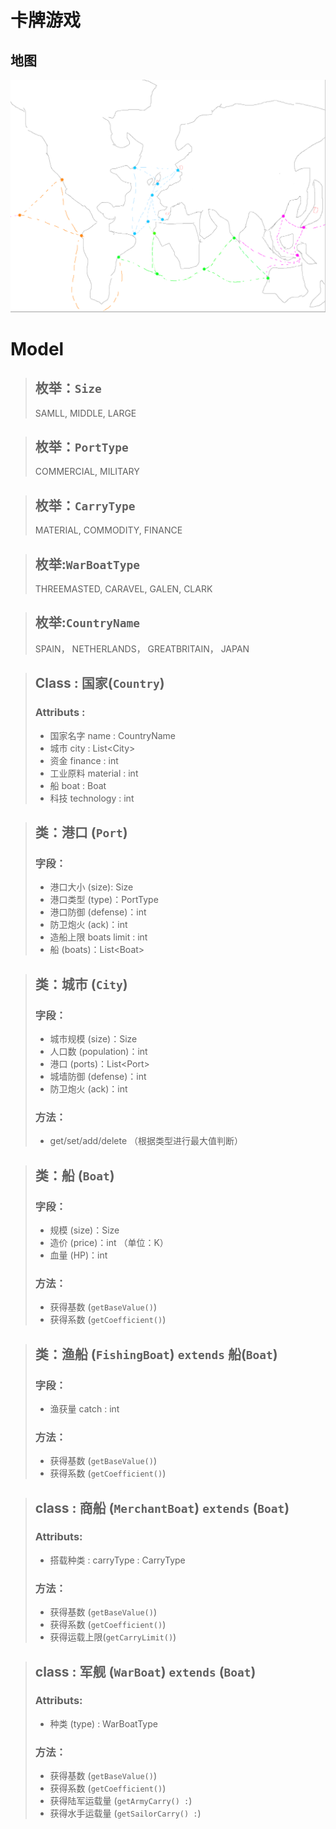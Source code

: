 # 卡牌游戏

## 地图
![alt map](map.png)

# Model

> ## 枚举：`Size`
> SAMLL, MIDDLE, LARGE

> ## 枚举：`PortType`
> COMMERCIAL, MILITARY

> ## 枚举：`CarryType`
> MATERIAL, COMMODITY, FINANCE

> ## 枚举:`WarBoatType`
> THREEMASTED, CARAVEL, GALEN, CLARK

> ## 枚举:`CountryName`
> SPAIN， NETHERLANDS， GREATBRITAIN， JAPAN

> ## Class : 国家(`Country`)
> ### Attributs :
> - 国家名字 name : CountryName
> - 城市 city : List\<City\>
> - 资金 finance : int
> - 工业原料 material : int
> - 船 boat : Boat
> - 科技 technology : int

> ## 类：港口 (`Port`)
> ### 字段：
> - 港口大小 (size): Size
> - 港口类型 (type)：PortType
> - 港口防御 (defense)：int
> - 防卫炮火 (ack)：int
> - 造船上限 boats limit : int
> - 船 (boats)：List\<Boat\>

> ## 类：城市 (`City`)
> ### 字段：
> - 城市规模 (size)：Size
> - 人口数 (population)：int
> - 港口 (ports)：List\<Port\>
> - 城墙防御 (defense)：int
> - 防卫炮火 (ack)：int
> ### 方法：
> - get/set/add/delete （根据类型进行最大值判断）

> ## 类：船 (`Boat`)
> ### 字段：
> - 规模 (size)：Size
> - 造价 (price)：int （单位：K）
> - 血量 (HP)：int
> ### 方法：
> - 获得基数 (`getBaseValue()`)
> - 获得系数 (`getCoefficient()`)

> ## 类：渔船 (`FishingBoat`) `extends` 船(`Boat`)
> ### 字段：
> - 渔获量 catch : int
> ### 方法：
> - 获得基数 (`getBaseValue()`)
> - 获得系数 (`getCoefficient()`)

> ## class : 商船 (`MerchantBoat`) `extends` (`Boat`)
> ### Attributs:
> -   搭载种类 : carryType : CarryType
> ### 方法：
> - 获得基数 (`getBaseValue()`)
> - 获得系数 (`getCoefficient()`)
> - 获得运载上限(`getCarryLimit()`)

> ## class : 军舰 (`WarBoat`) `extends` (`Boat`)
> ### Attributs:
>  - 种类 (type) : WarBoatType
> ### 方法：
> - 获得基数 (`getBaseValue()`)
> - 获得系数 (`getCoefficient()`)
> - 获得陆军运载量 (`getArmyCarry() :`)
> - 获得水手运载量 (`getSailorCarry() :`)
